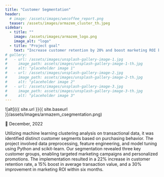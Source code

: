 ```yaml
---
title: "Customer Segmentation"
header:
  # image: /assets/images/wecoffee_report.png
  teaser: /assets/images/armazem_cluster_th.jpeg
sidebar:
  - title: ""
    image: /assets/images/armazem_logo.png
    image_alt: "logo"
  - title: "Project goal"
    text: "Increase customer retention by 20% and boost marketing ROI by 25% through the implementation of a data-driven customer segmentation strategy for Armazém Rio's retail operations."
# gallery:
#   - url: /assets/images/unsplash-gallery-image-1.jpg
#     image_path: assets/images/unsplash-gallery-image-1-th.jpg
#     alt: "placeholder image 1"
#   - url: /assets/images/unsplash-gallery-image-2.jpg
#     image_path: assets/images/unsplash-gallery-image-2-th.jpg
#     alt: "placeholder image 2"
#   - url: /assets/images/unsplash-gallery-image-3.jpg
#     image_path: assets/images/unsplash-gallery-image-3-th.jpg
#     alt: "placeholder image 3"
---
```


![alt]({{ site.url }}{{ site.baseurl }}/assets/images/armazem_csegmentation.png)

📅 December, 2022

Utilizing machine learning clustering analysis on transactional data, it was identified distinct customer segments based on purchasing behavior. The project involved data preprocessing, feature engineering, and model tuning using Python and scikit-learn. Our segmentation revealed three key customer groups, enabling targeted marketing campaigns and personalized promotions. The implementation resulted in a 22% increase in customer retention rate, a 15% boost in average transaction value, and a 30% improvement in marketing ROI within six months.

<!-- {% include gallery caption="This is a sample gallery to go along with this case study." %} -->